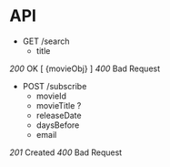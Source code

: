 # API

* GET /search
  - title

_200_ OK [ {movieObj} ]
_400_ Bad Request



* POST /subscribe
  - movieId
  - movieTitle ?
  - releaseDate
  - daysBefore
  - email

_201_ Created
_400_ Bad Request